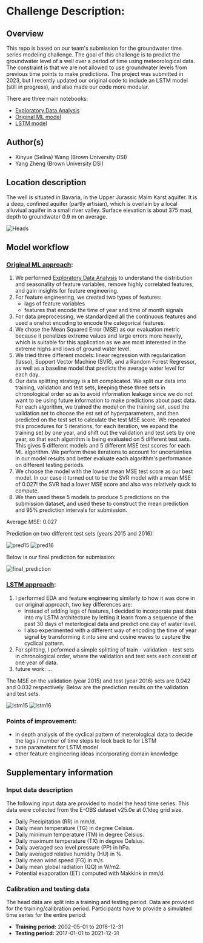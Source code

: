 # Challenge Description:

## Overview

This repo is based on our team's submission for the groundwater time series modeling challenge. The goal of this challenge is to predict the groundwater level of a well over a period of time using meteorological data. The constraint is that we are not allowed to use groundwater levels from previous time points to make predictions. The project was submitted in 2023, but I recently updated our original code to include an LSTM model (still in progress), and also made our code more modular. 

There are three main notebooks:
- [Exploratory Data Analysis](Germany_EDA.ipynb)
- [Original ML model](Germany_prediction.ipynb)
- [LSTM model](Germany_prediction_LSTM.ipynb)


## Author(s)

- Xinyue (Selina) Wang (Brown University DSI)
- Yang Zheng (Brown University DSI)


## Location description

The well is situated in Bavaria, in the Upper Jurassic Malm Karst aquifer. It is a deep, confined aquifer (partly artisian), which is overlain by a local alluviual aquifer in a small river valley. Surface elevation is about 375 masl, depth to groundwater 0.9 m on average.

![Heads](https://github.com/selinawaang/Groundwater-Time-series-Modeling/blob/main/head_plot.png)



## Model workflow

### [Original ML approach]((Germany_prediction.ipynb)):
1. We performed [Exploratory Data Analysis](Germany_EDA.ipynb) to understand the distribution and seasonality of feature variables, remove highly correlated features, and gain insights for feature engineering.
2. For feature engineering, we created two types of features:
     - lags of feature variables
     - features that encode the time of year and time of month signals
3. For data preprocessing, we standardized all the continuous features and used a onehot encoding to encode the categorical features.
4. We chose the Mean Squared Error (MSE) as our evaluation metric because it penalizes extreme values and large errors more heavily, which is suitable for this application as we are most interested in the extreme highs and lows of ground water level.
5. We tried three different models: linear regression with regularization (lasso), Support Vector Machine (SVR), and a Random Forest Regressor, as well as a baseline model that predicts the average water level for each day.
6. Our data splitting strategy is a bit complicated. We split our data into training, validation and test sets, keeping these three sets in chronological order so as to avoid information leakage since we do not want to be using future information to make predictions about past data. For each algorithm, we trained the model on the training set, used the validation set to choose the est set of hyperparameters, and then predicted on the test set to calculate the test MSE score. We repeated this procedures for 5 iterations, for each iteration, we expand the training set by one year, and shift out the validation and test sets by one year, so that each algorithm is being evaluated on 5 different test sets. This gives 5 different models and 5 different MSE test scores for each ML algorithm. We perform these iterations to account for uncertainties in our model results and better evaluate each algorithm's performance on different testing periods.
7. We choose the model with the lowest mean MSE test score as our best model. In our case it turned out to be the SVR model with a mean MSE of 0.027! the SVR had a lower MSE score and also was relatively quck to compute.
8. We then used these 5 models to produce 5 predictions on the submission dataset, and used these to construct the mean prediction and 95% prediction intervals for submission. 

Average MSE: 0.027

Prediction on two different test sets (years 2015 and 2016):

![pred15](svr_1.png)
![pred16](svr_2.png)

Below is our final prediction for submission:

![final_prediction](https://github.com/selinawaang/Groundwater-Time-series-Modeling/blob/main/final_prediction.png)

### [LSTM approach](Germany_prediction_LSTM.ipynb):
1. I performed EDA and feature engineering similarly to how it was done in our original approach, two key differences are:
   -  Instead of adding lags of features, I decided to incorporate past data into my LSTM architecture by letting it learn from a sequence of the past 30 days of meterlogical data and predict one day of water level.
   - I also experimented with a different way of encoding the time of year signal by transforming it into sine and cosine waves to capture the cyclical pattern.
2. For splitting, I peformed a simple splitting of train - validation - test sets in chronological order, where the validation and test sets each consist of one year of data.
3. future work: ...

The MSE on the validation (year 2015) and test (year 2016) sets are 0.042 and 0.032 respectively. Below are the prediction results on the validation and test sets.

![lstm15](lstm_2.png)
![lstm16](lstm_1.png)

### Points of improvement:
- in depth analysis of the cyclical pattern of meterological data to decide the lags / number of time steps to look back to for LSTM
- tune parameters for LSTM model
- other feature engineering ideas incorporating domain knowledge


## Supplementary information

### Input data description

The following input data are provided to model the head time series. This data were collected from the E-OBS dataset 
v25.0e at 0.1deg grid size.

- Daily Precipitation (RR) in mm/d.
- Daily mean temperature (TG) in degree Celsius.
- Daily minimum temperature (TM) in degree Celsius.
- Daily maximum temperature (TX) in degree Celsius.
- Daily averaged sea level pressure (PP) in hPa.
- Daily averaged relative humidity (HU) in %.
- Daily mean wind speed (FG) in m/s.
- Daily mean global radiation (QQ) in W/m2.
- Potential evaporation (ET) computed with Makkink in mm/d.

### Calibration and testing data

The head data are split into a training and testing period. Data are provided for the training/calibration period. Participants have to provide a simulated time 
series for the entire period:

- **Training period:** 2002-05-01 to 2016-12-31
- **Testing period:** 2017-01-01 to 2021-12-31

